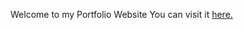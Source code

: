 Welcome to my Portfolio Website 
You can visit it <a href= "https://cdi1001.github.io/charui.github.io/">here.</a>
